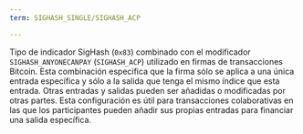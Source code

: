 ```yaml
---
term: SIGHASH_SINGLE/SIGHASH_ACP

---
```

Tipo de indicador SigHash (`0x83`) combinado con el modificador `SIGHASH_ANYONECANPAY` (`SIGHASH_ACP`) utilizado en firmas de transacciones Bitcoin. Esta combinación especifica que la firma sólo se aplica a una única entrada específica y sólo a la salida que tenga el mismo índice que esta entrada. Otras entradas y salidas pueden ser añadidas o modificadas por otras partes. Esta configuración es útil para transacciones colaborativas en las que los participantes pueden añadir sus propias entradas para financiar una salida específica.